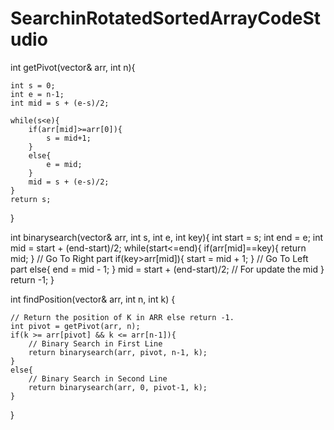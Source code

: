 # SearchinRotatedSortedArrayCodeStudio

int getPivot(vector<int>& arr, int n){

    int s = 0;
    int e = n-1;
    int mid = s + (e-s)/2;

    while(s<e){
        if(arr[mid]>=arr[0]){
            s = mid+1;
        }
        else{
            e = mid;
        }
        mid = s + (e-s)/2;
    }
    return s;
}

    
    
    
	
int binarysearch(vector<int>& arr, int s, int e, int key){
    int start = s;
    int end = e;
    int mid = start + (end-start)/2;
    while(start<=end){
        if(arr[mid]==key){
            return mid;
        }
        // Go To Right part
        if(key>arr[mid]){
            start = mid + 1;
        }
        // Go To Left part
        else{
            end = mid - 1;
        }
        mid = start + (end-start)/2; // For update the mid
    }
    return -1;
}
    
 
    
    
int findPosition(vector<int>& arr, int n, int k)
{
    
    // Return the position of K in ARR else return -1.
    int pivot = getPivot(arr, n);
    if(k >= arr[pivot] && k <= arr[n-1]){
        // Binary Search in First Line
        return binarysearch(arr, pivot, n-1, k);
    }
    else{
        // Binary Search in Second Line
        return binarysearch(arr, 0, pivot-1, k);
    }
}

